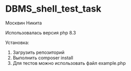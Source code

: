 # DBMS_shell_test_task

Москвин Никита

Использовалась версия php 8.3

Установка:
1. Загрузить репозиторий
2. Выполнить composer install
3. Для тестов можно использовать файл example.php

